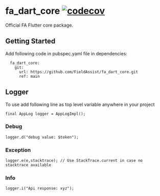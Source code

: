 # fa_dart_core [![codecov](https://codecov.io/gh/FieldAssist/fa_dart_core/branch/main/graph/badge.svg?token=0SJUKQDEC2)](https://codecov.io/gh/FieldAssist/fa_dart_core)

Official FA Flutter core package.

## Getting Started

Add following code in pubspec.yaml file in dependencies:

```
  fa_dart_core:
    git:
      url: https://github.com/FieldAssist/fa_dart_core.git
      ref: main
```

## Logger

To use add following line as top level variable anywhere in your project

```
final AppLog logger = AppLogImpl();
```

### Debug

```
logger.d("debug value: $token");
```

### Exception

```
logger.e(e,stacktrace); // Use StackTrace.current in case no stacktrace available
```

### Info

```
logger.i("Api response: xyz");
```